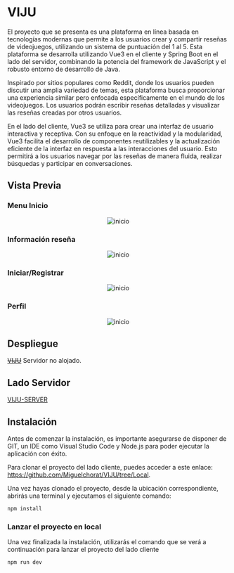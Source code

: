 # VIJU

El proyecto que se presenta es una plataforma en línea basada en tecnologías modernas que permite a los usuarios crear y compartir reseñas de videojuegos, utilizando un sistema de puntuación del 1 al 5. Esta plataforma se desarrolla utilizando Vue3 en el cliente y Spring Boot en el lado del servidor, combinando la potencia del framework de JavaScript y el robusto entorno de desarrollo de Java.

Inspirado por sitios populares como Reddit, donde los usuarios pueden discutir una amplia variedad de temas, esta plataforma busca proporcionar una experiencia similar pero enfocada específicamente en el mundo de los videojuegos. Los usuarios podrán escribir reseñas detalladas y visualizar las reseñas creadas por otros usuarios.

En el lado del cliente, Vue3 se utiliza para crear una interfaz de usuario interactiva y receptiva. Con su enfoque en la reactividad y la modularidad, Vue3 facilita el desarrollo de componentes reutilizables y la actualización eficiente de la interfaz en respuesta a las interacciones del usuario. Esto permitirá a los usuarios navegar por las reseñas de manera fluida, realizar búsquedas y participar en conversaciones.

## Vista Previa

### Menu Inicio

<p align="center">
  <img src="https://github.com/Miguelchorat/VIJU/assets/43972532/0894c72a-5520-4d3c-9945-5bc9a0852955" alt="inicio">
</p>

### Información reseña

<p align="center">
  <img src="https://github.com/Miguelchorat/VIJU/assets/43972532/c38a09d1-ae60-45f1-be04-04bea66ef0c1" alt="inicio">
</p>

### Iniciar/Registrar

<p align="center">
  <img src="https://github.com/Miguelchorat/VIJU/assets/43972532/1e2d4372-73e3-4af6-91cd-35ec9b7c18ec" alt="inicio">
</p>

### Perfil

<p align="center">
  <img src="https://github.com/Miguelchorat/VIJU/assets/43972532/b28c7475-c31a-4c10-b2af-1763b29570e9" alt="inicio">
</p>

## Despliegue

~~[VIJU](https://miguelchorat.github.io/VIJU/)~~ Servidor no alojado.

## Lado Servidor

[VIJU-SERVER](https://github.com/Miguelchorat/VIJU-server)

## Instalación
Antes de comenzar la instalación, es importante asegurarse de disponer de GIT, un IDE como Visual Studio Code y Node.js para poder ejecutar la aplicación con éxito.

Para clonar el proyecto del lado cliente, puedes acceder a este enlace: 
https://github.com/Miguelchorat/VIJU/tree/Local. 

Una vez hayas clonado el proyecto, desde la ubicación correspondiente, abrirás una terminal y ejecutamos el siguiente comando:

```sh
npm install
```

### Lanzar el proyecto en local

Una vez finalizada la instalación, utilizarás el comando que se verá a continuación  para lanzar el proyecto del lado cliente

```sh
npm run dev
```
